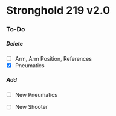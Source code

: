 # Stronghold 219 v2.0


### To-Do
##### Delete
- [ ] Arm, Arm Position, References
- [x] Pneumatics

##### Add
- [ ] New Pneumatics
- [ ] New Shooter

